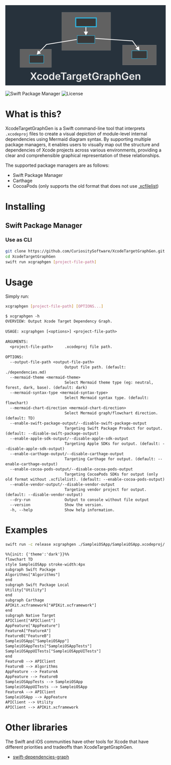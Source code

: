 ![](Logo/png/logo.png)

![Swift Package Manager](https://img.shields.io/badge/swift%20package%20manager-compatible-brightgreen.svg)
![License](https://img.shields.io/badge/License-MIT-yellow.svg)

# What is this?

XcodeTargetGraphGen is a Swift command-line tool that interprets `.xcodeproj` files to create a visual depiction of module-level internal dependencies using Mermaid diagram syntax. By supporting multiple package managers, it enables users to visually map out the structure and dependencies of Xcode projects across various environments, providing a clear and comprehensible graphical representation of these relationships.

The supported package managers are as follows:

- Swift Package Manager
- Carthage
- CocoaPods (only supports the old format that does not use [.xcfilelist](https://blog.cocoapods.org/CocoaPods-1.7.0-beta/))

# Installing

## Swift Package Manager

### Use as CLI

```bash
git clone https://github.com/CuriositySoftware/XcodeTargetGraphGen.git
cd XcodeTargetGraphGen
swift run xcgraphgen [project-file-path]
```

# Usage

Simply run:

```bash
xcgraphgen [project-file-path] [OPTIONS...] 
```

```
$ xcgraphgen -h
OVERVIEW: Output Xcode Target Dependency Graph.

USAGE: xcgraphgen [<options>] <project-file-path>

ARGUMENTS:
  <project-file-path>     .xcodeproj file path.

OPTIONS:
  --output-file-path <output-file-path>
                          Output file path. (default: ./dependencies.md)
  --mermaid-theme <mermaid-theme>
                          Select Mermaid theme type (eg: neutral, forest, dark, base). (default: dark)
  --mermaid-syntax-type <mermaid-syntax-type>
                          Select Mermaid syntax type. (default: flowchart)
  --mermaid-chart-direction <mermaid-chart-direction>
                          Select Mermaid graph/flowchart direction. (default: TD)
  --enable-swift-package-output/--disable-swift-package-output
                          Targeting Swift Package Product for output. (default: --disable-swift-package-output)
  --enable-apple-sdk-output/--disable-apple-sdk-output
                          Targeting Apple SDKs for output. (default: --disable-apple-sdk-output)
  --enable-carthage-output/--disable-carthage-output
                          Targeting Carthage for output. (default: --enable-carthage-output)
  --enable-cocoa-pods-output/--disable-cocoa-pods-output
                          Targeting CocoaPods SDKs for output (only old format without .xcfilelist). (default: --enable-cocoa-pods-output)
  --enable-vendor-output/--disable-vendor-output
                          Targeting vendor project for output. (default: --disable-vendor-output)
  --dry-run               Output to console without file output
  --version               Show the version.
  -h, --help              Show help information.
```

# Examples

```bash
swift run -c release xcgraphgen ./SampleiOSApp/SampleiOSApp.xcodeproj/
```

```mermaid
%%{init: {'theme':'dark'}}%%
flowchart TD
style SampleiOSApp stroke-width:4px
subgraph Swift Package
Algorithms["Algorithms"]
end
subgraph Swift Package Local
Utility["Utility"]
end
subgraph Carthage
APIKit.xcframework["APIKit.xcframework"]
end
subgraph Native Target
APIClient["APIClient"]
AppFeature["AppFeature"]
FeatureA["FeatureA"]
FeatureB["FeatureB"]
SampleiOSApp["SampleiOSApp"]
SampleiOSAppTests["SampleiOSAppTests"]
SampleiOSAppUITests["SampleiOSAppUITests"]
end
FeatureB --> APIClient
FeatureB --> Algorithms
AppFeature --> FeatureA
AppFeature --> FeatureB
SampleiOSAppTests --> SampleiOSApp
SampleiOSAppUITests --> SampleiOSApp
FeatureA --> APIClient
SampleiOSApp --> AppFeature
APIClient --> Utility
APIClient --> APIKit.xcframework
```

# Other libraries

The Swift and iOS communities have other tools for Xcode that have different priorities and tradeoffs than XcodeTargetGraphGen.

- [swift-dependencies-graph](https://github.com/Ryu0118/swift-dependencies-graph)
